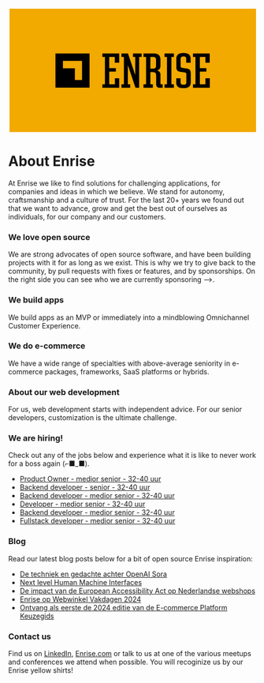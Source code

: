 <p align="center"><a href="https://enrise.com" target="_blank"><img src="https://github.com/enrise/.github/blob/master/images/logo.png?raw=true"></a></p>

# About Enrise

At Enrise we like to find solutions for challenging applications, for companies and ideas in which we believe. We stand for autonomy, craftsmanship and a culture of trust. For the last 20+ years we found out that we want to advance, grow and get the best out of ourselves as individuals, for our company and our customers.

### We love open source

We are strong advocates of open source software, and have been building projects with it for as long as we exist.
This is why we try to give back to the community, by pull requests with fixes or features, and by sponsorships.
On the right side you can see who we are currently sponsoring -->.

### We build apps
We build apps as an MVP or immediately into a mindblowing Omnichannel Customer Experience.

### We do e-commerce
We have a wide range of specialties with above-average seniority in e-commerce packages, frameworks, SaaS platforms or hybrids.

### About our web development
For us, web development starts with independent advice. For our senior developers, customization is the ultimate challenge.

### We are hiring!

Check out any of the jobs below and experience what it is like to never work for a boss again (⌐■_■).

<!-- JOB-LIST:START -->
- [Product Owner - medior  senior - 32-40 uur](https://jobs.enrise.com/product-owner-team-phoenix/nl)
- [Backend developer - senior - 32-40 uur](https://jobs.enrise.com/backend-developer)
- [Backend developer - medior senior - 32-40 uur](https://jobs.enrise.com/backend-developer-team-enigma/nl?token=7dff2b3adb1a1555ee5d26d0dbad1722)
- [Developer - medior senior - 32-40 uur](https://jobs.enrise.com/fullstack-developer-team-hubble/nl)
- [Backend developer - medior senior - 32-40 uur](https://jobs.enrise.com/backend-developer-team-motivo-2/nl)
- [Fullstack developer - medior senior - 32-40 uur](https://jobs.enrise.com/fullstack-developer-team-motivo/nl)
<!-- JOB-LIST:END -->

### Blog

Read our latest blog posts below for a bit of open source Enrise inspiration:

<!-- POST-LIST:START -->
- [De techniek en gedachte achter OpenAI Sora](https://enrise.com/2024/02/de-techniek-en-gedachte-achter-openai-sora/)
- [Next level Human Machine Interfaces](https://enrise.com/2024/02/human-machine-interfaces/)
- [De impact van de European Accessibility Act op Nederlandse webshops](https://enrise.com/2024/02/de-impact-van-de-european-accessibility-act-op-nederlandse-webshops/)
- [Enrise op Webwinkel Vakdagen 2024](https://enrise.com/2024/01/enrise-op-webwinkel-vakdagen-2024/)
- [Ontvang als eerste de 2024 editie van de E-commerce Platform Keuzegids](https://enrise.com/2024/01/ecommerce-platform-keuzegids-2024-wachtlijst/)
<!-- POST-LIST:END -->

### Contact us

Find us on <a href="https://www.linkedin.com/company/enrise/" target="_blank">LinkedIn</a>, <a href="https://enrise.com" target="_blank">Enrise.com</a> or talk to us at one of the various meetups and conferences we attend when possible. You will recoginize us by our Enrise yellow shirts!

